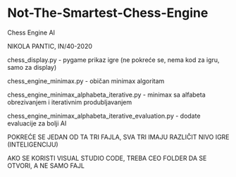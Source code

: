 # Not-The-Smartest-Chess-Engine
Chess Engine AI


NIKOLA PANTIC, IN/40-2020

chess_display.py - pygame prikaz igre (ne pokreće se, nema kod za igru, samo za display)


chess_engine_minimax.py - običan minimax algoritam


chess_engine_minimax_alphabeta_iterative.py - minimax sa alfabeta obrezivanjem i iterativnim produbljavanjem


chess_engine_minimax_alphabeta_iterative_evaluation.py - dodate evaluacije za bolji AI



POKREĆE SE JEDAN OD TA TRI FAJLA, SVA TRI IMAJU RAZLIČIT NIVO IGRE (INTELIGENCIJU)

AKO SE KORISTI VISUAL STUDIO CODE, TREBA CEO FOLDER DA SE OTVORI, A NE SAMO FAJL
